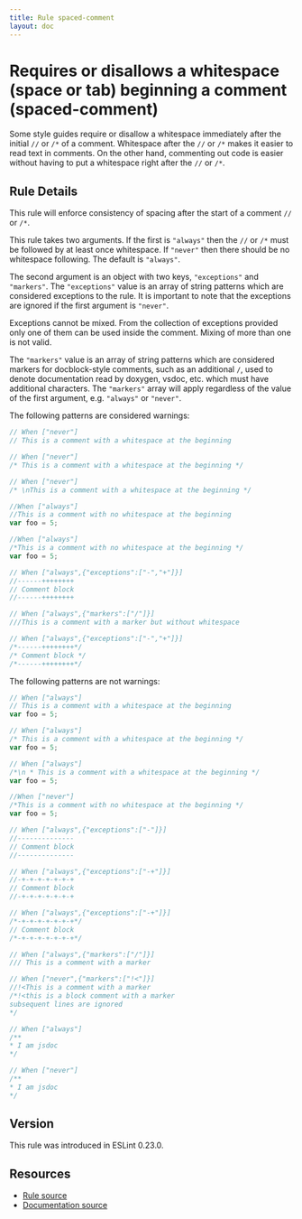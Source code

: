 ```yaml
---
title: Rule spaced-comment
layout: doc
---
```

<!-- Note: No pull requests accepted for this file. See README.md in the root directory for details. -->
# Requires or disallows a whitespace (space or tab) beginning a comment (spaced-comment)

Some style guides require or disallow a whitespace immediately after the initial `//` or `/*` of a comment.
Whitespace after the `//` or `/*` makes it easier to read text in comments.
On the other hand, commenting out code is easier without having to put a whitespace right after the `//` or `/*`.


## Rule Details

This rule will enforce consistency of spacing after the start of a comment `//` or `/*`.

This rule takes two arguments. If the first is `"always"` then the `//` or `/*` must be followed by at least once whitespace.
If `"never"` then there should be no whitespace following.
The default is `"always"`.

The second argument is an object with two keys, `"exceptions"` and `"markers"`.
The `"exceptions"` value is an array of string patterns which are considered exceptions to the rule.
It is important to note that the exceptions are ignored if the first argument is `"never"`.

Exceptions cannot be mixed. From the collection of exceptions provided only one of them can be used inside the comment. Mixing of more than one is not valid.

The `"markers"` value is an array of string patterns which are considered markers for docblock-style comments,
such as an additional `/`, used to denote documentation read by doxygen, vsdoc, etc. which must have additional characters.
The `"markers"` array will apply regardless of the value of the first argument, e.g. `"always"` or `"never"`.

The following patterns are considered warnings:

```js
// When ["never"]
// This is a comment with a whitespace at the beginning
```

```js
// When ["never"]
/* This is a comment with a whitespace at the beginning */
```

```js
// When ["never"]
/* \nThis is a comment with a whitespace at the beginning */
```

```js
//When ["always"]
//This is a comment with no whitespace at the beginning
var foo = 5;
```

```js
//When ["always"]
/*This is a comment with no whitespace at the beginning */
var foo = 5;
```

```js
// When ["always",{"exceptions":["-","+"]}]
//------++++++++
// Comment block
//------++++++++
```

```js
// When ["always",{"markers":["/"]}]
///This is a comment with a marker but without whitespace
```

```js
// When ["always",{"exceptions":["-","+"]}]
/*------++++++++*/
/* Comment block */
/*------++++++++*/
```

The following patterns are not warnings:

```js
// When ["always"]
// This is a comment with a whitespace at the beginning
var foo = 5;
```

```js
// When ["always"]
/* This is a comment with a whitespace at the beginning */
var foo = 5;
```

```js
// When ["always"]
/*\n * This is a comment with a whitespace at the beginning */
var foo = 5;
```


```js
//When ["never"]
/*This is a comment with no whitespace at the beginning */
var foo = 5;
```

```js
// When ["always",{"exceptions":["-"]}]
//--------------
// Comment block
//--------------
```

```js
// When ["always",{"exceptions":["-+"]}]
//-+-+-+-+-+-+-+
// Comment block
//-+-+-+-+-+-+-+
```

```js
// When ["always",{"exceptions":["-+"]}]
/*-+-+-+-+-+-+-+*/
// Comment block
/*-+-+-+-+-+-+-+*/
```

```js
// When ["always",{"markers":["/"]}]
/// This is a comment with a marker
```

```js
// When ["never",{"markers":["!<"]}]
//!<This is a comment with a marker
/*!<this is a block comment with a marker
subsequent lines are ignored
*/
```

```js
// When ["always"]
/**
* I am jsdoc
*/
```

```js
// When ["never"]
/**
* I am jsdoc
*/
```


## Version

This rule was introduced in ESLint 0.23.0.

## Resources

* [Rule source](https://github.com/eslint/eslint/tree/master/lib/rules/spaced-comment.js)
* [Documentation source](https://github.com/eslint/eslint/tree/master/docs/rules/spaced-comment.md)
